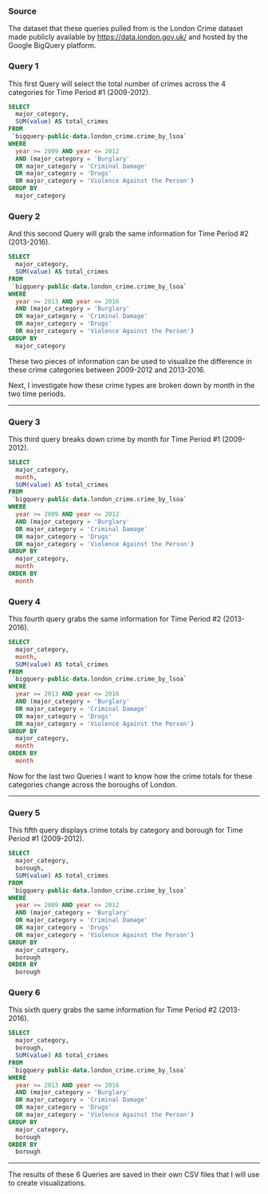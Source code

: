 ### Source

The dataset that these queries pulled from is the London Crime dataset made publicly available by https://data.london.gov.uk/ and hosted by the Google BigQuery platform.

### Query 1

This first Query will select the total number of crimes across the 4 categories for Time Period #1 (2009-2012).

```sql
SELECT 
  major_category,
  SUM(value) AS total_crimes
FROM
 `bigquery-public-data.london_crime.crime_by_lsoa`
WHERE
  year >= 2009 AND year <= 2012
  AND (major_category = 'Burglary' 
  OR major_category = 'Criminal Damage'
  OR major_category = 'Drugs'
  OR major_category = 'Violence Against the Person')
GROUP BY
  major_category
```

### Query 2

And this second Query will grab the same information for Time Period #2 (2013-2016).

```sql
SELECT 
  major_category,
  SUM(value) AS total_crimes
FROM
 `bigquery-public-data.london_crime.crime_by_lsoa`
WHERE
  year >= 2013 AND year <= 2016
  AND (major_category = 'Burglary' 
  OR major_category = 'Criminal Damage'
  OR major_category = 'Drugs'
  OR major_category = 'Violence Against the Person')
GROUP BY
  major_category
```

These two pieces of information can be used to visualize the difference in these crime categories between 2009-2012 and 2013-2016.

Next, I investigate how these crime types are broken down by month in the two time periods.

---

### Query 3

This third query breaks down crime by month for Time Period #1 (2009-2012).

```sql
SELECT 
  major_category,
  month,
  SUM(value) AS total_crimes
FROM
 `bigquery-public-data.london_crime.crime_by_lsoa`
WHERE
  year >= 2009 AND year <= 2012
  AND (major_category = 'Burglary' 
  OR major_category = 'Criminal Damage'
  OR major_category = 'Drugs'
  OR major_category = 'Violence Against the Person')
GROUP BY
  major_category,
  month
ORDER BY
  month
```

### Query 4

This fourth query grabs the same information for Time Period #2 (2013-2016).

```sql
SELECT 
  major_category,
  month,
  SUM(value) AS total_crimes
FROM
 `bigquery-public-data.london_crime.crime_by_lsoa`
WHERE
  year >= 2013 AND year <= 2016
  AND (major_category = 'Burglary' 
  OR major_category = 'Criminal Damage'
  OR major_category = 'Drugs'
  OR major_category = 'Violence Against the Person')
GROUP BY
  major_category,
  month
ORDER BY
  month
```

Now for the last two Queries I want to know how the crime totals for these categories change across the boroughs of London.

---

### Query 5

This fifth query displays crime totals by category and borough for Time Period #1 (2009-2012).

```sql
SELECT 
  major_category,
  borough,
  SUM(value) AS total_crimes
FROM
 `bigquery-public-data.london_crime.crime_by_lsoa`
WHERE
  year >= 2009 AND year <= 2012
  AND (major_category = 'Burglary' 
  OR major_category = 'Criminal Damage'
  OR major_category = 'Drugs'
  OR major_category = 'Violence Against the Person')
GROUP BY
  major_category,
  borough
ORDER BY
  borough
```

### Query 6

This sixth query grabs the same information for Time Period #2 (2013-2016).

```sql
SELECT 
  major_category,
  borough,
  SUM(value) AS total_crimes
FROM
 `bigquery-public-data.london_crime.crime_by_lsoa`
WHERE
  year >= 2013 AND year <= 2016
  AND (major_category = 'Burglary' 
  OR major_category = 'Criminal Damage'
  OR major_category = 'Drugs'
  OR major_category = 'Violence Against the Person')
GROUP BY
  major_category,
  borough
ORDER BY
  borough
```

---

The results of these 6 Queries are saved in their own CSV files that I will use to create visualizations.
